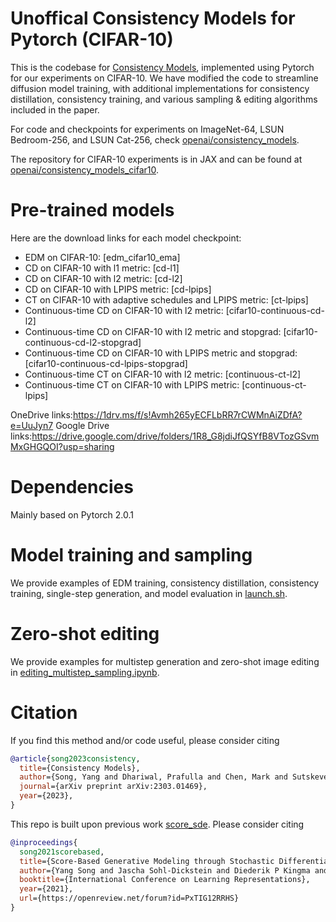 # Unoffical Consistency Models for Pytorch (CIFAR-10)

This is the codebase for [Consistency Models](https://arxiv.org/abs/2303.01469), implemented using Pytorch for our experiments on CIFAR-10. We have modified the code to streamline diffusion model training, with additional implementations for consistency distillation, consistency training, and various sampling & editing algorithms included in the paper.

For code and checkpoints for experiments on ImageNet-64, LSUN Bedroom-256, and LSUN Cat-256, check [openai/consistency_models](https://github.com/openai/consistency_models).

The repository for CIFAR-10 experiments is in JAX and can be found at [openai/consistency_models_cifar10](https://github.com/openai/consistency_models_cifar10).

# Pre-trained models

Here are the download links for each model checkpoint:
 * EDM on CIFAR-10: [edm_cifar10_ema]
 * CD on CIFAR-10 with l1 metric: [cd-l1]
 * CD on CIFAR-10 with l2 metric: [cd-l2]
 * CD on CIFAR-10 with LPIPS metric: [cd-lpips]
 * CT on CIFAR-10 with adaptive schedules and LPIPS metric: [ct-lpips]
 * Continuous-time CD on CIFAR-10 with l2 metric: [cifar10-continuous-cd-l2]
 * Continuous-time CD on CIFAR-10 with l2 metric and stopgrad: [cifar10-continuous-cd-l2-stopgrad]
 * Continuous-time CD on CIFAR-10 with LPIPS metric and stopgrad: [cifar10-continuous-cd-lpips-stopgrad]
 * Continuous-time CT on CIFAR-10 with l2 metric: [continuous-ct-l2]
 * Continuous-time CT on CIFAR-10 with LPIPS metric: [continuous-ct-lpips]

OneDrive links:https://1drv.ms/f/s!Avmh265yECFLbRR7rCWMnAiZDfA?e=UuJyn7
Google Drive links:https://drive.google.com/drive/folders/1R8_G8jdiJfQSYfB8VTozGSvmMxGHGQOI?usp=sharing

# Dependencies

Mainly based on Pytorch 2.0.1

# Model training and sampling

We provide examples of EDM training, consistency distillation, consistency training, single-step generation, and model evaluation in [launch.sh](launch.sh).

# Zero-shot editing
We provide examples for multistep generation and zero-shot image editing in [editing_multistep_sampling.ipynb](editing_multistep_sampling.ipynb).

# Citation

If you find this method and/or code useful, please consider citing

```bibtex
@article{song2023consistency,
  title={Consistency Models},
  author={Song, Yang and Dhariwal, Prafulla and Chen, Mark and Sutskever, Ilya},
  journal={arXiv preprint arXiv:2303.01469},
  year={2023},
}
```

This repo is built upon previous work [score_sde](https://github.com/yang-song/score_sde). Please consider citing

```bibtex
@inproceedings{
  song2021scorebased,
  title={Score-Based Generative Modeling through Stochastic Differential Equations},
  author={Yang Song and Jascha Sohl-Dickstein and Diederik P Kingma and Abhishek Kumar and Stefano Ermon and Ben Poole},
  booktitle={International Conference on Learning Representations},
  year={2021},
  url={https://openreview.net/forum?id=PxTIG12RRHS}
}
```
